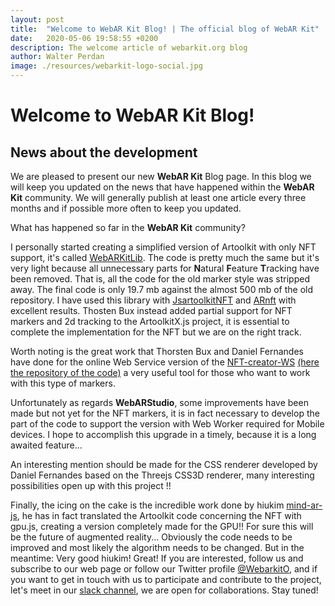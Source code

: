 ```yaml
---
layout: post
title:  "Welcome to WebAR Kit Blog! | The official blog of WebAR Kit"
date:   2020-05-06 19:58:55 +0200
description: The welcome article of webarkit.org blog
author: Walter Perdan
image: ./resources/webarkit-logo-social.jpg
---
```

# Welcome to WebAR Kit Blog!
## News about the development

We are pleased to present our new **WebAR Kit** Blog page. In this blog we will keep you updated on the news that have happened within the **WebAR Kit** community. We will generally publish at least one article every three months and if possible more often to keep you updated.

What has happened so far in the **WebAR Kit** community?

I personally started creating a simplified version of Artoolkit with only NFT support, it's called [WebARKitLib](https://github.com/webarkit/WebARKitLib). The code is pretty much the same but it's very light because all unnecessary parts for **N**atural **F**eature **T**racking have been removed. That is, all the code for the old marker style was stripped away. The final code is only 19.7 mb against the almost 500 mb of the old repository. I have used this library with [JsartoolkitNFT](https://github.com/webarkit/jsartoolkitNFT) and [ARnft](https://github.com/webarkit/ARnft) with excellent results.
Thosten Bux instead added partial support for NFT markers and 2d tracking to the ArtoolkitX.js project, it is essential to complete the implementation for the NFT but we are on the right track.

Worth noting is the great work that Thorsten Bux and Daniel Fernandes have done for the online Web Service version of the [NFT-creator-WS](http://nftcreator.tripod-digital.co.nz/) [(here the repository of the code)](https://github.com/webarkit/NFT-Creator-WS) a very useful tool for those who want to work with this type of markers.

Unfortunately as regards **WebARStudio**, some improvements have been made but not yet for the NFT markers, it is in fact necessary to develop the part of the code to support the version with Web Worker required for Mobile devices. I hope to accomplish this upgrade in a timely, because it is a long awaited feature…

An interesting mention should be made for the CSS renderer developed by Daniel Fernandes based on the Threejs CSS3D renderer, many interesting possibilities open up with this project !!

Finally, the icing on the cake is the incredible work done by hiukim [mind-ar-js](https://github.com/webarkit/mind-ar-js), he has in fact translated the Artoolkit code concerning the NFT with gpu.js, creating a version completely made for the GPU!! For sure this will be the future of augmented reality... Obviously the code needs to be improved and most likely the algorithm needs to be changed. But in the meantime: Very good hiukim! Great!
If you are interested, follow us and subscribe to our web page or follow our Twitter profile [@WebarkitO](https://twitter.com/WebarkitO), and if you want to get in touch with us to participate and contribute to the project, let's meet in our [slack channel](https://join.slack.com/t/webarkit/shared_invite/zt-ecq9duuo-hNBNqXVfp6DRDU_5QwI~XA), we are open for collaborations.
Stay tuned!
